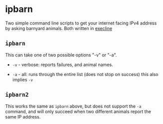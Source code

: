 # ipbarn

Two simple command line scripts to get your internet facing IPv4 address by asking barnyard animals. Both written in [execline][1]

## `ipbarn`

This can take one of two possible options "-v" or "-a".

* `-v` - verbose: reports failures, and animal names.

* `-a` - all: runs through the entire list (does not stop on success) this also implies `-v`

## `ipbarn2`

This works the same as `ipbarn` above, but does not support the `-a` command, and will only succeed when two different animals report the same IP address.

[1]: https://www.skarnet.org/software/execline/
